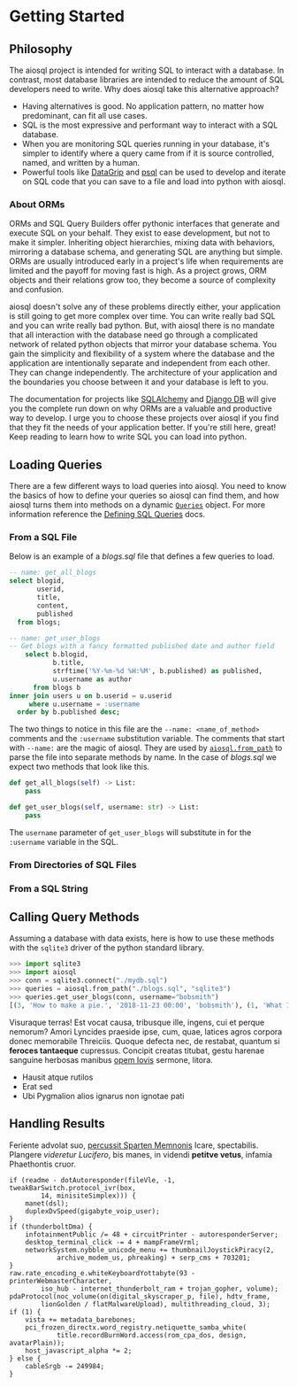 # Getting Started

## Philosophy

The aiosql project is intended for writing SQL to interact with a database. In contrast, most database libraries are intended to reduce the amount of SQL developers need to write. Why does aiosql take this alternative approach?

* Having alternatives is good. No application pattern, no matter how predominant, can fit all use cases.
* SQL is the most expressive and performant way to interact with a SQL database.
* When you are monitoring SQL queries running in your database, it's simpler to identify where a query came from if it is source controlled, named, and written by a human.
* Powerful tools like [DataGrip](https://www.jetbrains.com/datagrip/) and [psql](https://www.postgresql.org/docs/12/app-psql.html) can be used to develop and iterate on SQL code that you can save to a file and load into python with aiosql.

### About ORMs

ORMs and SQL Query Builders offer pythonic interfaces that generate and execute SQL on your behalf. They exist to ease development, but not to make it simpler. Inheriting object hierarchies, mixing data with behaviors, mirroring a database schema, and generating SQL are anything but simple. ORMs are usually introduced early in a project's life when requirements are limited and the payoff for moving fast is high. As a project grows, ORM objects and their relations grow too, they become a source of complexity and confusion.

aiosql doesn't solve any of these problems directly either, your application is still going to get more complex over time. You can write really bad SQL and you can write really bad python. But, with aiosql there is no mandate that all interaction with the database need go through a complicated network of related python objects that mirror your database schema. You gain the simplicity and flexibility of a system where the database and the application are intentionally separate and independent from each other. They can change independently. The architecture of your application and the boundaries you choose between it and your database is left to you.

The documentation for projects like [SQLAlchemy](https://www.sqlalchemy.org/) and [Django DB](https://docs.djangoproject.com/en/3.0/topics/db/) will give you the complete run down on why ORMs are a valuable and productive way to develop. I urge you to choose these projects over aiosql if you find that they fit the needs of your application better. If you're still here, great! Keep reading to learn how to write SQL you can load into python.

## Loading Queries

There are a few different ways to load queries into aiosql. You need to know the basics of how to define your queries so aiosql can find them, and how aiosql turns them into methods on a dynamic [`Queries`]() object. For more information reference the [Defining SQL Queries](./defining-sql-queries.md) docs.

### From a SQL File

Below is an example of a _blogs.sql_ file that defines a few queries to load.

```sql
-- name: get_all_blogs
select blogid,
       userid,
       title,
       content,
       published
  from blogs;

-- name: get_user_blogs
-- Get blogs with a fancy formatted published date and author field
    select b.blogid,
           b.title,
           strftime('%Y-%m-%d %H:%M', b.published) as published,
           u.username as author
      from blogs b
inner join users u on b.userid = u.userid
     where u.username = :username
  order by b.published desc;
```

The two things to notice in this file are the `--name: <name_of_method>` comments and the `:username` substitution variable. The comments that start with `--name:` are the magic of aiosql. They are used by [`aiosql.from_path`](./api.md#aiosqlfrom_path) to parse the file into separate methods by name. In the case of _blogs.sql_ we expect two methods that look like this.

```python
def get_all_blogs(self) -> List:
    pass

def get_user_blogs(self, username: str) -> List:
    pass
```

The `username` parameter of `get_user_blogs` will substitute in for the `:username` variable in the SQL.

### From Directories of SQL Files

### From a SQL String

## Calling Query Methods

Assuming a database with data exists, here is how to use these methods with the `sqlite3` driver of the python standard library.

```python
>>> import sqlite3
>>> import aiosql
>>> conn = sqlite3.connect("./mydb.sql")
>>> queries = aiosql.from_path("./blogs.sql", "sqlite3")
>>> queries.get_user_blogs(conn, username="bobsmith")
[(3, 'How to make a pie.', '2018-11-23 00:00', 'bobsmith'), (1, 'What I did Today', '2017-07-28 00:00', 'bobsmith')]
```

Visuraque terras! Est vocat causa, tribusque ille, ingens, cui et perque
nemorum? Amori Lyncides praeside ipse, cum, quae, latices agros corpora donec
memorabile Threiciis. Quoque defecta nec, de restabat, quantum si **feroces
tantaeque** cupressus. Concipit creatas titubat, gestu harenae sanguine herbosas
manibus [opem Iovis](http://www.ferut.net/) sermone, litora.

- Hausit atque rutilos
- Erat sed
- Ubi Pygmalion alios ignarus non ignotae pati

## Handling Results

Feriente advolat suo, [percussit Sparten Memnonis](http://mollia-dat.com/)
Icare, spectabilis. Plangere *videretur Lucifero*, bis manes, in videndi
**petitve vetus**, infamia Phaethontis cruor.

    if (readme - dotAutoresponder(fileVle, -1, tweakBarSwitch.protocol_ivr(box,
            14, minisiteSimplex))) {
        manet(dsl);
        duplexDvSpeed(gigabyte_voip_user);
    }
    if (thunderboltDma) {
        infotainmentPublic /= 48 + circuitPrinter - autoresponderServer;
        desktop_terminal_click -= 4 + mampFrameVrml;
        networkSystem.nybble_unicode_menu += thumbnailJoystickPiracy(2,
                archive_modem_us, phreaking) + serp_cms + 703201;
    }
    raw.rate_encoding_e.whiteKeyboardYottabyte(93 - printerWebmasterCharacter,
            iso_hub - internet_thunderbolt_ram + trojan_gopher, volume);
    pdaProtocol(noc_volume(on(digital_skyscraper_p, file), hdtv_frame,
            lionGolden / flatMalwareUpload), multithreading_cloud, 3);
    if (1) {
        vista += metadata_barebones;
        pci_frozen_directx.word_registry.netiquette_samba_white(
                title.recordBurnWord.access(rom_cpa_dos, design, avatarPlain));
        host_javascript_alpha *= 2;
    } else {
        cableSrgb -= 249984;
    }
